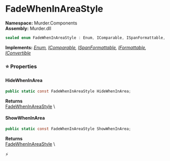 # FadeWhenInAreaStyle

**Namespace:** Murder.Components \
**Assembly:** Murder.dll

```csharp
sealed enum FadeWhenInAreaStyle : Enum, IComparable, ISpanFormattable, IFormattable, IConvertible
```

**Implements:** _[Enum](https://learn.microsoft.com/en-us/dotnet/api/System.Enum?view=net-7.0), [IComparable](https://learn.microsoft.com/en-us/dotnet/api/System.IComparable?view=net-7.0), [ISpanFormattable](https://learn.microsoft.com/en-us/dotnet/api/System.ISpanFormattable?view=net-7.0), [IFormattable](https://learn.microsoft.com/en-us/dotnet/api/System.IFormattable?view=net-7.0), [IConvertible](https://learn.microsoft.com/en-us/dotnet/api/System.IConvertible?view=net-7.0)_

### ⭐ Properties
#### HideWhenInArea
```csharp
public static const FadeWhenInAreaStyle HideWhenInArea;
```

**Returns** \
[FadeWhenInAreaStyle](../../Murder/Components/FadeWhenInAreaStyle.html) \
#### ShowWhenInArea
```csharp
public static const FadeWhenInAreaStyle ShowWhenInArea;
```

**Returns** \
[FadeWhenInAreaStyle](../../Murder/Components/FadeWhenInAreaStyle.html) \


⚡